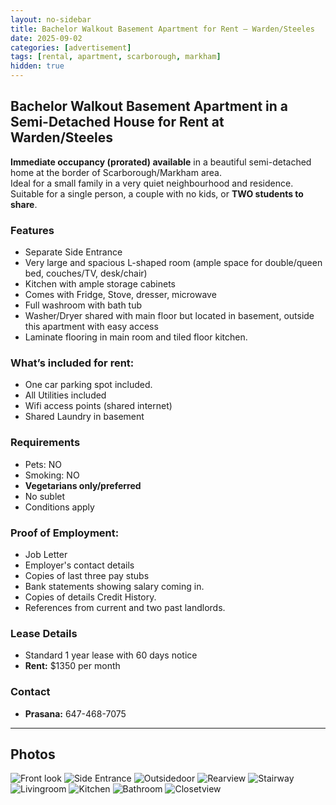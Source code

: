 ```yaml
---
layout: no-sidebar
title: Bachelor Walkout Basement Apartment for Rent – Warden/Steeles
date: 2025-09-02
categories: [advertisement]
tags: [rental, apartment, scarborough, markham]
hidden: true
---
```



## Bachelor Walkout Basement Apartment in a Semi-Detached House for Rent at Warden/Steeles

**Immediate occupancy (prorated) available** in a beautiful semi-detached home at the border of Scarborough/Markham area.  
Ideal for a small family in a very quiet neighbourhood and residence.  
Suitable for a single person, a couple with no kids, or **TWO students to share**.

### Features
- Separate Side Entrance
- Very large and spacious L-shaped room (ample space for double/queen bed, couches/TV, desk/chair)
- Kitchen with ample storage cabinets
- Comes with Fridge, Stove, dresser, microwave 
- Full washroom with bath tub
- Washer/Dryer shared with main floor but located in basement, outside this apartment with easy access
- Laminate flooring in main room and tiled floor kitchen.

### What’s included for rent:
* One car parking spot included.
* All Utilities included
* Wifi access points (shared internet)
* Shared Laundry in basement


### Requirements
- Pets: NO
- Smoking: NO
- **Vegetarians only/preferred**
- No sublet
- Conditions apply

### Proof of Employment:
* Job Letter
* Employer's contact details
* Copies of last three pay stubs
* Bank statements showing salary coming in.
* Copies of details Credit History.
* References from current and two past landlords.


### Lease Details
- Standard 1 year lease with 60 days notice
- **Rent:** $1350 per month

### Contact
- **Prasana:** 647-468-7075


---

## Photos

![Front look](../assets/images/rentalad/Frontfacing.jpg)
![Side Entrance](../assets/images/rentalad/Side.jpg)
![Outsidedoor](../assets/images/rentalad/Outsidedoor.jpg)
![Rearview](../assets/images/rentalad/Rearview.jpg)
![Stairway](../assets/images/rentalad/Steps.jpg)
![Livingroom](../assets/images/rentalad/Fullview.jpg)
![Kitchen](../assets/images/rentalad/Kitchen.jpg)
![Bathroom](../assets/images/rentalad/washroom.jpg)
![Closetview](../assets/images/rentalad/Closetview.jpg)
